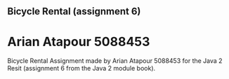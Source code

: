 ## Bicycle Rental (assignment 6)
# Arian Atapour 5088453

Bicycle Rental Assignment made by Arian Atapour 5088453 for the Java 2 Resit (assignment 6 from the Java 2 module book).
